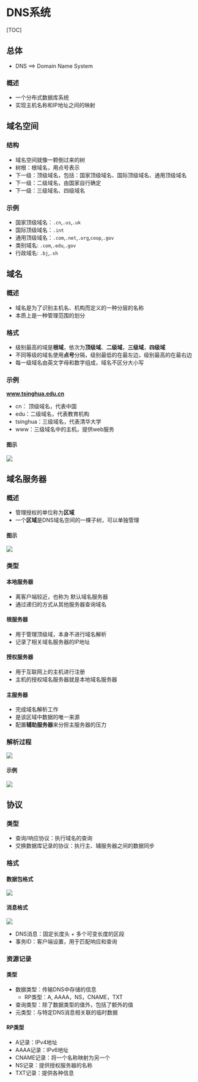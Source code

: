

# DNS系统

[TOC]

## 总体

* DNS ==> Domain Name System

### 概述
* 一个分布式数据库系统
* 实现主机名称和IP地址之间的映射


## 域名空间

### 结构
* 域名空间就像一颗倒过来的树
* 树根：根域名，用点号表示
* 下一级：顶级域名，包括：国家顶级域名、国际顶级域名、通用顶级域名
* 下一级：二级域名，由国家自行确定
* 下一级：三级域名、四级域名

### 示例
* 国家顶级域名：`.cn`,`.us`,`.uk`
* 国际顶级域名：`.int`
* 通用顶级域名：`.com`,`.net`,`.org`,`coop`,`.gov`
* 类别域名: `.com`,`.edu`,`.gov`
* 行政域名: `.bj`,`.sh`



## 域名

### 概述
* 域名是为了识别主机名、机构而定义的一种分层的名称
* 本质上是一种管理范围的划分


### 格式
* 级别最高的域是**根域**，依次为**顶级域**、**二级域**，**三级域**，**四级域**
* 不同等级的域名使用**点号**分隔，级别最低的在最左边，级别最高的在最右边
* 每一级域名由英文字母和数字组成，域名不区分大小写


### 示例
**www.tsinghua.edu.cn**
* cn： 顶级域名，代表中国
* edu：二级域名，代表教育机构
* tsinghua：三级域名，代表清华大学
* www：三级域名中的主机，提供web服务

#### 图示
![](http://picbed.cc12703.com/20210619235425.png)




## 域名服务器

### 概述
* 管理授权的单位称为**区域**
* 一个**区域**是DNS域名空间的一棵子树，可以单独管理

#### 图示
![](http://picbed.cc12703.com/20210626000251.png)



### 类型

#### 本地服务器
* 离客户端较近，也称为 默认域名服务器
* 通过递归的方式从其他服务器查询域名


#### 根服务器
* 用于管理顶级域，本身不进行域名解析
* 记录了相关域名服务器的IP地址

#### 授权服务器
* 用于互联网上的主机进行注册
* 主机的授权域名服务器就是本地域名服务器

#### 主服务器
* 完成域名解析工作
* 是该区域中数据的唯一来源
* 配置**辅助服务器**来分担主服务器的压力



### 解析过程
![](http://picbed.cc12703.com/20230130123123.png)


#### 示例
![](http://picbed.cc12703.com/20210626002430.png)



## 协议

### 类型
* 查询/响应协议：执行域名的查询
* 交换数据库记录的协议：执行主、辅服务器之间的数据同步


### 格式

#### 数据包格式
![](http://picbed.cc12703.com/20230130122840.png)

#### 消息格式
![](http://picbed.cc12703.com/20230130115848.png)

* DNS消息：固定长度头 + 多个可变长度的区段
* 事务ID：客户端设置，用于匹配响应和查询


### 资源记录

#### 类型
* 数据类型：传输DNS中存储的信息
	* RP类型：A, AAAA，NS，CNAME，TXT
* 查询类型：除了数据类型的值外，包括了额外的值
* 元类型：与特定DNS消息相关联的临时数据


#### RP类型
* A记录：IPv4地址
* AAAA记录：IPv6地址
* CNAME记录：将一个名称映射为另一个
* NS记录：提供授权服务器的名称
* TXT记录：提供各种信息